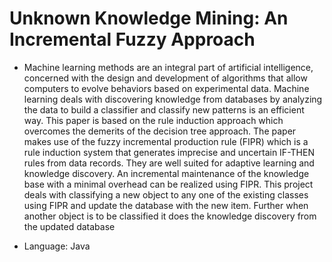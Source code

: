 # Unknown Knowledge Mining: An Incremental Fuzzy Approach
* Machine learning methods are an integral part of artificial intelligence, concerned with the design and development of algorithms that allow computers to evolve behaviors based on experimental data. Machine learning deals with discovering knowledge from databases by analyzing the data to build a classifier and classify new patterns is an efficient way. This paper is based on the rule induction approach which overcomes the demerits of the decision tree approach. The paper makes use of the fuzzy incremental production rule (FIPR) which is a rule induction system that generates imprecise and uncertain IF-THEN rules from data records. They are well suited for adaptive learning and knowledge discovery. An incremental maintenance of the knowledge base with a minimal overhead can be realized using FIPR. This project deals with classifying a new object to any one of the existing classes using FIPR and update the database with the new item. Further when another object is to be classified it does the knowledge discovery from the updated database

* Language: Java
